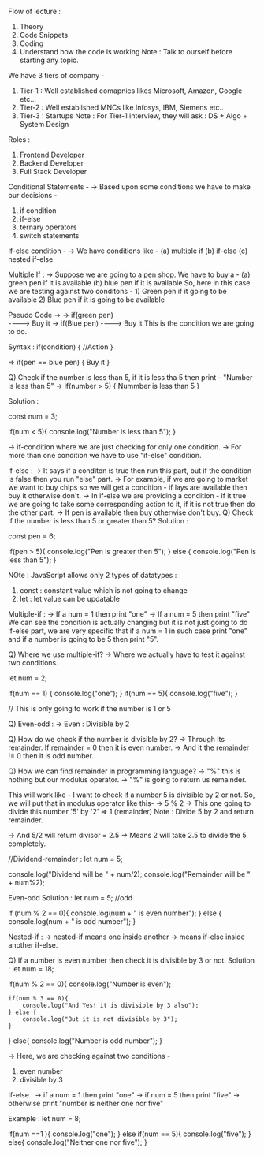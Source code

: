 Flow of lecture :
1) Theory
2) Code Snippets
3) Coding
4) Understand how the code is working
Note : Talk to ourself before starting any topic.

We have 3 tiers of company -
1) Tier-1 : Well established comapnies likes Microsoft, Amazon, Google etc... 
2) Tier-2 : Well established MNCs like Infosys, IBM, Siemens etc..
3) Tier-3 : Startups
Note : For Tier-1 interview, they will ask : DS + Algo + System Design

Roles :
1) Frontend Developer
2) Backend Developer
3) Full Stack Developer

Conditional Statements -
-> Based upon some conditions we have to make our decisions -
1) if condition
2) if-else
3) ternary operators
4) switch statements

If-else condition -
-> We have conditions like -
(a) multiple if
(b) if-else
(c) nested if-else

Multiple If :
-> Suppose we are going to a pen shop. We have to buy a -
    (a) green pen if it is available
    (b) blue pen if it is available
So, here in this case we are testing against two conditons -
    1) Green pen if it going to be available
    2) Blue pen if it is going to be available

Pseudo Code ->
    -> if(green pen)    
                ----> Buy it
    -> if(Blue pen)
                ----> Buy it
This is the condition we are going to do.

Syntax :
if(condition)
{
    //Action
}


=> if(pen == blue pen)
    {
        Buy it
    }

Q) Check if the number is less than 5, if it is less tha 5 then print - "Number is less than 5"
-> if(number > 5)
    {
        Nummber is less than 5
    }

Solution :

const num = 3;

if(num < 5){
    console.log("Number is less than 5");
}

-> if-condition where we are just checking for only one condition. 
-> For more than one condition we have to use "if-else" condition.

if-else :
-> It says if a conditon is true then run this part, but if the condition is false then you run "else" part.
-> For example, if we are going to market we want to buy chips so we will get a condition - if lays are available then buy it otherwise don't.
-> In if-else we are providing a condition - if it true we are going to take some corresponding action to it, if it is not true then do the other part.
-> If pen is available then buy otherwise don't buy.
Q) Check if the number is less than 5 or greater than 5?
Solution :

const pen = 6;

if(pen > 5){
    console.log("Pen is greater then 5");
} else {
    console.log("Pen is less than 5");
}

NOte : JavaScript allows only 2 types of datatypes :
1) const : constant value which is not going to change
2) let : let value can be updatable


Multiple-if : 
-> If a num = 1 then print "one"
-> If a num = 5 then print "five"
We can see the condition is actually changing but it is not just going to do if-else part, we are very specific that if a num = 1 in such case print "one" and if a number is going to be 5 then print "5".

Q) Where we use multiple-if?
-> Where we actually have to test it against two conditions.

let num = 2;

if(num == 1) {
    console.log("one");
} 
if(num == 5){
    console.log("five");
}

// This is only going to work if the number is 1 or 5

Q) Even-odd :
-> Even : Divisible by 2 

Q) How do we check if the number is divisible by 2?
-> Through its remainder. If remainder = 0 then it is even number.
-> And it the remainder != 0 then it is odd number.

Q) How we can find remainder in programming language?
-> "%" this is nothing but our modulus operator. 
-> "%" is going to return us remainder.

This will work like - I want to check if a number 5 is divisible by 2 or not. So, we will put that in modulus operator like this-
->  5 % 2
-> This one going to divide this number '5' by '2' => 1 (remainder)
Note : Divide 5 by 2 and return remainder. 

-> And 5/2 will return divisor = 2.5
-> Means 2 will take 2.5 to divide the 5 completely.

//Dividend-remainder  :
let num = 5;

console.log("Dividend will be " + num/2);
console.log("Remainder will be " + num%2);

Even-odd Solution :
let num = 5;    //odd

if (num % 2 == 0){
    console.log(num + " is even number");
} else {
    console.log(num + " is odd number");
}


Nested-if :
-> nested-if means one inside another
-> means if-else inside another if-else.

Q) If a number is even number then check it is divisible by 3 or not.
Solution : let num = 18;

if(num % 2 == 0){
    console.log("Number is even");

    if(num % 3 == 0){
        console.log("And Yes! it is divisible by 3 also");
    } else {
        console.log("But it is not divisible by 3");
    }
} else{
    console.log("Number is odd number");
}

-> Here, we are checking against two conditions -
1) even number
2) divisible by 3


If-else :
-> if a num = 1 then print "one"
-> if num = 5 then print "five"
-> otherwise print "number is neither one nor five"

Example :
let num = 8;

if(num ==1 ){
    console.log("one");
}
else if(num == 5){
    console.log("five");
}
else{
    console.log("Neither one nor five");
}

